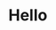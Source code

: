 # Hello

<ClientOnly>
  <Example1 />
</ClientOnly>

<script setup lang="ts">  
// import Example1 from './.vuepress/components/Example1.vue'
</script>
